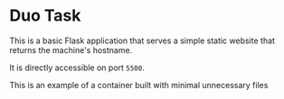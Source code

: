 # Duo Task

This is a basic Flask application that serves a simple static website that returns the machine's hostname.

It is directly accessible on port `5500`.

This is an example of a container built with minimal unnecessary files